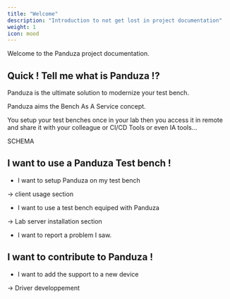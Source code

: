 ```yaml
---
title: "Welcome"
description: "Introduction to not get lost in project documentation"
weight: 1
icon: mood
---
```



Welcome to the Panduza project documentation.

## Quick ! Tell me what is Panduza !?

Panduza is the ultimate solution to modernize your test bench.

Panduza aims the Bench As A Service concept.

You setup your test benches once in your lab then you access it in remote and share it with your colleague or CI/CD Tools or even IA tools...

SCHEMA

## I want to use a Panduza Test bench !

- I want to setup Panduza on my test bench

-> client usage section

- I want to use a test bench equiped with Panduza

-> Lab server installation section

- I want to report a problem I saw.

## I want to contribute to Panduza !

- I want to add the support to a new device

-> Driver developpement


